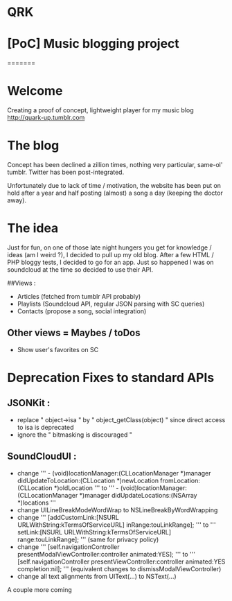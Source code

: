 QRK
===

[PoC] Music blogging project
=======
=======



# Welcome

Creating a proof of concept, lightweight player for my music blog http://quark-up.tumblr.com

# The blog

Concept has been declined a zillion times, nothing very particular, same-ol' tumblr. Twitter has been post-integrated.

Unfortunately due to lack of time / motivation, the website has been put on hold after a year and half posting (almost) a song a day (keeping the doctor away).

# The idea

Just for fun, on one of those late night hungers you get for knowledge / ideas (am I weird ?), I decided to pull up my old blog. After a few HTML / PHP bloggy tests, I decided to go for an app. Just so happened I was on soundcloud at the time so decided to use their API. 

##Views :
* Articles (fetched from tumblr API probably)
* Playlists (Soundcloud API, regular JSON parsing with SC queries)
* Contacts (propose a song, social integration)

## Other views = Maybes / toDos
* Show user's favorites on SC

# Deprecation Fixes to standard APIs
## JSONKit : 
* replace " object->isa " by  " object_getClass(object) " since direct access to isa is deprecated
* ignore the " bitmasking is discouraged "

## SoundCloudUI :
* change ''' - (void)locationManager:(CLLocationManager *)manager didUpdateToLocation:(CLLocation *)newLocation fromLocation:(CLLocation *)oldLocation 
 ''' to ''' - (void)locationManager:(CLLocationManager *)manager didUpdateLocations:(NSArray *)locations '''
* change UILineBreakModeWordWrap to NSLineBreakByWordWrapping
* change ''' [addCustomLink:[NSURL URLWithString:kTermsOfServiceURL] inRange:touLinkRange]; ''' to ''' setLink:[NSURL URLWithString:kTermsOfServiceURL]
                         range:touLinkRange]; ''' (same for privacy policy)
* change ''' [self.navigationController presentModalViewController:controller animated:YES]; ''' to ''' [self.navigationController presentViewController:controller animated:YES completion:nil]; ''' (equivalent changes to dismissModalViewController)
* change all text alignments from UIText(...) to NSText(...)

A couple more coming

